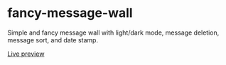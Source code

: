 # fancy-message-wall

Simple and fancy message wall with light/dark mode, message deletion, message sort, and date stamp.

[Live preview](https://rojaslabs.github.io/fancy-message-wall/)
